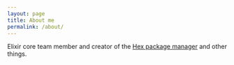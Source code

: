 ```yaml
---
layout: page
title: About me
permalink: /about/
---
```


Elixir core team member and creator of the [Hex package manager](https://hex.pm) and other things.
